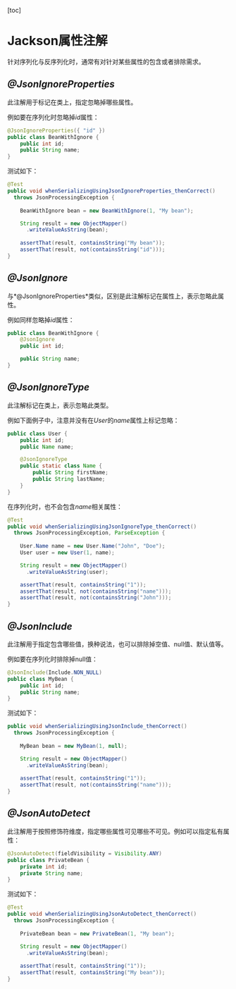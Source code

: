 [toc]

# Jackson属性注解

针对序列化与反序列化时，通常有对针对某些属性的包含或者排除需求。

## *@JsonIgnoreProperties*

此注解用于标记在类上，指定忽略掉哪些属性。

例如要在序列化时忽略掉*id*属性：

```java
@JsonIgnoreProperties({ "id" })
public class BeanWithIgnore {
    public int id;
    public String name;
}
```

测试如下：

```java
@Test
public void whenSerializingUsingJsonIgnoreProperties_thenCorrect()
  throws JsonProcessingException {
 
    BeanWithIgnore bean = new BeanWithIgnore(1, "My bean");

    String result = new ObjectMapper()
      .writeValueAsString(bean);
    
    assertThat(result, containsString("My bean"));
    assertThat(result, not(containsString("id")));
}
```

## *@JsonIgnore*

与*@JsonIgnoreProperties*类似，区别是此注解标记在属性上，表示忽略此属性。

例如同样忽略掉*id*属性：

```java
public class BeanWithIgnore {
    @JsonIgnore
    public int id;

    public String name;
}
```

## *@JsonIgnoreType*

此注解标记在类上，表示忽略此类型。

例如下面例子中，注意并没有在*User*的*name*属性上标记忽略：

```java
public class User {
    public int id;
    public Name name;

    @JsonIgnoreType
    public static class Name {
        public String firstName;
        public String lastName;
    }
}
```

在序列化时，也不会包含*name*相关属性：

```java
@Test
public void whenSerializingUsingJsonIgnoreType_thenCorrect()
  throws JsonProcessingException, ParseException {
 
    User.Name name = new User.Name("John", "Doe");
    User user = new User(1, name);

    String result = new ObjectMapper()
      .writeValueAsString(user);

    assertThat(result, containsString("1"));
    assertThat(result, not(containsString("name")));
    assertThat(result, not(containsString("John")));
}
```

## *@JsonInclude*

此注解用于指定包含哪些值，换种说法，也可以排除掉空值、null值、默认值等。

例如要在序列化时排除掉null值：

```java
@JsonInclude(Include.NON_NULL)
public class MyBean {
    public int id;
    public String name;
}
```

测试如下：

```java
public void whenSerializingUsingJsonInclude_thenCorrect()
  throws JsonProcessingException {
 
    MyBean bean = new MyBean(1, null);

    String result = new ObjectMapper()
      .writeValueAsString(bean);
    
    assertThat(result, containsString("1"));
    assertThat(result, not(containsString("name")));
}
```

## *@JsonAutoDetect*

此注解用于按照修饰符维度，指定哪些属性可见哪些不可见。例如可以指定私有属性：

```java
@JsonAutoDetect(fieldVisibility = Visibility.ANY)
public class PrivateBean {
    private int id;
    private String name;
}
```

测试如下：

```java
@Test
public void whenSerializingUsingJsonAutoDetect_thenCorrect()
  throws JsonProcessingException {
 
    PrivateBean bean = new PrivateBean(1, "My bean");

    String result = new ObjectMapper()
      .writeValueAsString(bean);
    
    assertThat(result, containsString("1"));
    assertThat(result, containsString("My bean"));
}
```

